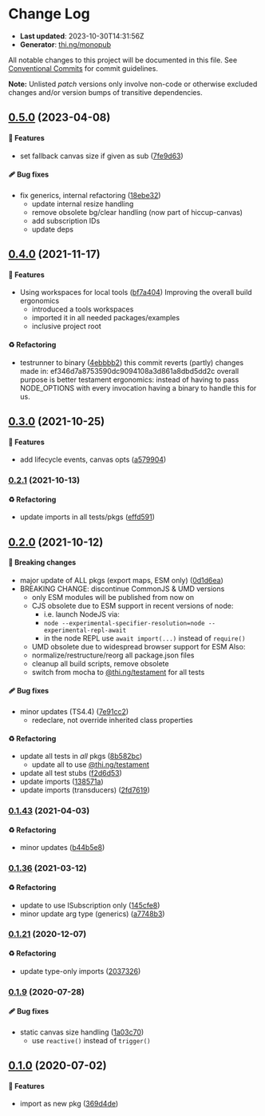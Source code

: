 # Change Log

- **Last updated**: 2023-10-30T14:31:56Z
- **Generator**: [thi.ng/monopub](https://thi.ng/monopub)

All notable changes to this project will be documented in this file.
See [Conventional Commits](https://conventionalcommits.org/) for commit guidelines.

**Note:** Unlisted _patch_ versions only involve non-code or otherwise excluded changes
and/or version bumps of transitive dependencies.

## [0.5.0](https://github.com/thi-ng/umbrella/tree/@thi.ng/rdom-canvas@0.5.0) (2023-04-08)

#### 🚀 Features

- set fallback canvas size if given as sub ([7fe9d63](https://github.com/thi-ng/umbrella/commit/7fe9d63))

#### 🩹 Bug fixes

- fix generics, internal refactoring ([18ebe32](https://github.com/thi-ng/umbrella/commit/18ebe32))
  - update internal resize handling
  - remove obsolete bg/clear handling (now part of hiccup-canvas)
  - add subscription IDs
  - update deps

## [0.4.0](https://github.com/thi-ng/umbrella/tree/@thi.ng/rdom-canvas@0.4.0) (2021-11-17)

#### 🚀 Features

- Using workspaces for local tools ([bf7a404](https://github.com/thi-ng/umbrella/commit/bf7a404))
  Improving the overall build ergonomics
  - introduced a tools workspaces
  - imported it in all needed packages/examples
  - inclusive project root

#### ♻️ Refactoring

- testrunner to binary ([4ebbbb2](https://github.com/thi-ng/umbrella/commit/4ebbbb2))
  this commit reverts (partly) changes made in:
  ef346d7a8753590dc9094108a3d861a8dbd5dd2c
  overall purpose is better testament ergonomics:
  instead of having to pass NODE_OPTIONS with every invocation
  having a binary to handle this for us.

## [0.3.0](https://github.com/thi-ng/umbrella/tree/@thi.ng/rdom-canvas@0.3.0) (2021-10-25)

#### 🚀 Features

- add lifecycle events, canvas opts ([a579904](https://github.com/thi-ng/umbrella/commit/a579904))

### [0.2.1](https://github.com/thi-ng/umbrella/tree/@thi.ng/rdom-canvas@0.2.1) (2021-10-13)

#### ♻️ Refactoring

- update imports in all tests/pkgs ([effd591](https://github.com/thi-ng/umbrella/commit/effd591))

## [0.2.0](https://github.com/thi-ng/umbrella/tree/@thi.ng/rdom-canvas@0.2.0) (2021-10-12)

#### 🛑 Breaking changes

- major update of ALL pkgs (export maps, ESM only) ([0d1d6ea](https://github.com/thi-ng/umbrella/commit/0d1d6ea))
- BREAKING CHANGE: discontinue CommonJS & UMD versions
  - only ESM modules will be published from now on
  - CJS obsolete due to ESM support in recent versions of node:
    - i.e. launch NodeJS via:
    - `node --experimental-specifier-resolution=node --experimental-repl-await`
    - in the node REPL use `await import(...)` instead of `require()`
  - UMD obsolete due to widespread browser support for ESM
  Also:
  - normalize/restructure/reorg all package.json files
  - cleanup all build scripts, remove obsolete
  - switch from mocha to [@thi.ng/testament](https://github.com/thi-ng/umbrella/tree/main/packages/testament) for all tests

#### 🩹 Bug fixes

- minor updates (TS4.4) ([7e91cc2](https://github.com/thi-ng/umbrella/commit/7e91cc2))
  - redeclare, not override inherited class properties

#### ♻️ Refactoring

- update all tests in _all_ pkgs ([8b582bc](https://github.com/thi-ng/umbrella/commit/8b582bc))
  - update all to use [@thi.ng/testament](https://github.com/thi-ng/umbrella/tree/main/packages/testament)
- update all test stubs ([f2d6d53](https://github.com/thi-ng/umbrella/commit/f2d6d53))
- update imports ([138571a](https://github.com/thi-ng/umbrella/commit/138571a))
- update imports (transducers) ([2fd7619](https://github.com/thi-ng/umbrella/commit/2fd7619))

### [0.1.43](https://github.com/thi-ng/umbrella/tree/@thi.ng/rdom-canvas@0.1.43) (2021-04-03)

#### ♻️ Refactoring

- minor updates ([b44b5e8](https://github.com/thi-ng/umbrella/commit/b44b5e8))

### [0.1.36](https://github.com/thi-ng/umbrella/tree/@thi.ng/rdom-canvas@0.1.36) (2021-03-12)

#### ♻️ Refactoring

- update to use ISubscription only ([145cfe8](https://github.com/thi-ng/umbrella/commit/145cfe8))
- minor update arg type (generics) ([a7748b3](https://github.com/thi-ng/umbrella/commit/a7748b3))

### [0.1.21](https://github.com/thi-ng/umbrella/tree/@thi.ng/rdom-canvas@0.1.21) (2020-12-07)

#### ♻️ Refactoring

- update type-only imports ([2037326](https://github.com/thi-ng/umbrella/commit/2037326))

### [0.1.9](https://github.com/thi-ng/umbrella/tree/@thi.ng/rdom-canvas@0.1.9) (2020-07-28)

#### 🩹 Bug fixes

- static canvas size handling ([1a03c70](https://github.com/thi-ng/umbrella/commit/1a03c70))
  - use `reactive()` instead of `trigger()`

## [0.1.0](https://github.com/thi-ng/umbrella/tree/@thi.ng/rdom-canvas@0.1.0) (2020-07-02)

#### 🚀 Features

- import as new pkg ([369d4de](https://github.com/thi-ng/umbrella/commit/369d4de))
